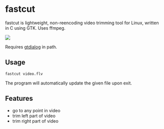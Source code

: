 # fastcut

fastcut is lightweight, non-reencoding video trimming tool for Linux, written in C using GTK. Uses ffmpeg.

<img src='http://shitpoet.tk/sshots/2017-03-31--121137--248967386.png'>

Requires <a href='https://foicica.com/gtdialog/README.html'>gtdialog</a> in path.

## Usage

    fastcut video.flv

The program will automatically update the given file upon exit.

## Features

* go to any point in video
* trim left part of video
* trim right part of video

